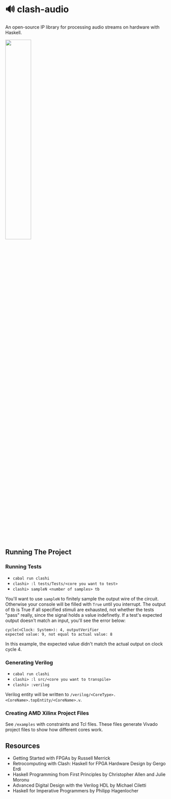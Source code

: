 # 🔊 clash-audio
 An open-source IP library for processing audio streams on hardware with Haskell.

<img src="https://github.com/user-attachments/assets/e44424ce-3cfe-4e47-8261-de5741f3e35e" width=40%>

## Running The Project

### Running Tests

- `cabal run clashi`
- `clashi> :l tests/Tests/<core you want to test>`
- `clashi> sampleN <number of samples> tb`

You'll want to use `sampleN` to finitely sample the output wire of the circuit. Otherwise your console will be filled with `True` until you interrupt. The output of tb is True if all specified stimuli are exhausted, not whether the tests "pass" really, since the signal holds a value indefinetly. If a test's expected output doesn't match an input, you'll see the error below:

```
cycle(<Clock: System>): 4, outputVerifier
expected value: 9, not equal to actual value: 8
```

In this example, the expected value didn't match the actual output on clock cycle 4.

### Generating Verilog

- `cabal run clashi`
- `clashi> :l src/<core you want to transpile>`
- `clashi> :verilog`

Verilog entity will be written to `/verilog/<CoreType>.<CoreName>.topEntity/<CoreName>.v`.

### Creating AMD Xilinx Project Files

See `/examples` with constraints and Tcl files. These files generate Vivado project files to show how different cores work.

## Resources

- Getting Started with FPGAs by Russell Merrick
- Retrocomputing with Clash: Haskell for FPGA Hardware Design by Gergo Erdi
- Haskell Programming from First Principles by Christopher Allen and Julie Moronu
- Advanced Digital Design with the Verilog HDL by Michael Ciletti
- Haskell for Imperative Programmers by Philipp Hagenlocher
